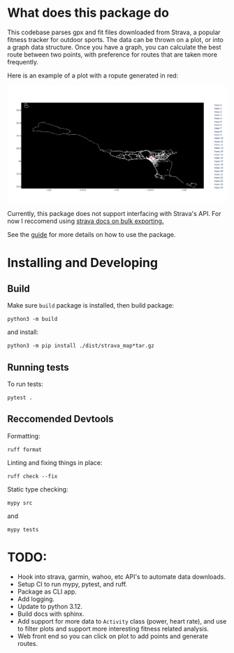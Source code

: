 # What does this package do

This codebase parses gpx and fit files downloaded from Strava, a popular fitness tracker for outdoor sports. The data can be thrown on a plot, or into a graph data structure. Once you have a graph, you can calculate the best route between two points, with preference for routes that are taken more frequently.

Here is an example of a plot with a ropute generated in red:

![example](./example_plot.png)

Currently, this package does not support interfacing with Strava's API. For now I reccomend using [strava docs on bulk exporting.](https://support.strava.com/hc/en-us/articles/216918437-Exporting-your-Data-and-Bulk-Export)


See the [guide](/docs/guide.md) for more details on how to use the package.
# Installing and Developing
## Build

Make sure `build` package is installed, then build package:

```
python3 -m build
```

and install:

```
python3 -m pip install ./dist/strava_map*tar.gz
```

## Running tests

To run tests:

```
pytest .
```

## Reccomended Devtools

Formatting:
```
ruff format
```

Linting and fixing things in place:
```
ruff check --fix
```

Static type checking:
```
mypy src
```

and

```
mypy tests
```

# TODO: 

- Hook into strava, garmin, wahoo, etc API's to automate data downloads.
- Setup CI to run mypy, pytest, and ruff.
- Package as CLI app.
- Add logging.
- Update to python 3.12.
- Build docs with sphinx.
- Add support for more data to `Activity` class (power, heart rate), and use to filter plots and support more interesting fitness related analysis.
- Web front end so you can click on plot to add points and generate routes.